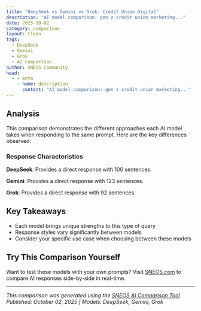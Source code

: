 ```yaml
---
title: "DeepSeek vs Gemini vs Grok: Credit Union Digital"
description: "AI model comparison: gen z credit union marketing..."
date: 2025-10-02
category: comparison
layout: Clean
tags:
  - DeepSeek
  - Gemini
  - Grok
  - AI Comparison
author: SNEOS Community
head:
  - - meta
    - name: description
      content: "AI model comparison: gen z credit union marketing..."
---
```


<ChatComparison
  title="DeepSeek vs Gemini vs Grok: Credit Union Digital"
  prompt="gen z credit union marketing"
  :responses='{
    "DeepSeek": "Of course. Marketing to Gen Z for a credit union requires a complete shift from traditional financial marketing. They are digital natives, value-driven, skeptical of institutions, and have a completely different media diet.\n\nHere is a comprehensive guide to Gen Z credit union marketing, broken down into core principles, strategies, and tactical examples.\n\n### Core Principles: The Gen Z Mindset\n\n1.  **Authenticity Over Polish:** They can spot a corporate ad from a mile away. User-generated content, real member stories, and a relatable brand voice win.\n2.  **Values-Driven:** They support brands that align with their social and environmental values. Highlight your credit union\u0027s local community investments, DEI initiatives, or green loans.\n3.  **Financial Anxiety is Real:** They came of age during economic uncertainty. Empathize, don\u0027t patronize. Focus on solutions, control, and financial peace of mind.\n4.  **Digital-First \u0026 Mobile-Only:** Their phone is their bank branch. The entire experience\u2014from discovery to onboarding to service\u2014must be seamless on mobile.\n5.  **Financial Education as a Service:** They are hungry to learn but distrust traditional sources. Become their trusted, non-judgmental financial coach.\n6.  **Community \u0026 Connection:** They seek genuine connection, often in digital spaces. Foster a sense of belonging to your CU\u0027s community.\n\n---\n\n### Marketing Strategies \u0026 Channels\n\n#### 1. Content \u0026 Social Media Strategy\n\n*   **TikTok is Your Home Base:** This is non-negotiable.\n    *   **Content Ideas:**\n        *   **\u0022No-Stupid-Questions\u0022 Finance:** \u0022What *is* a credit score?\u0022, \u0022APR vs. APY, let\u0027s break it down.\u0022\n        *   **Skits \u0026 Relatable Content:** A skit about the dread of checking your bank account, or the joy of getting your first savings account bonus.\n        *   **Meet the Team:** Short, fun videos of real employees (especially younger staff) to humanize the brand.\n        *   **Behind the Scenes:** Show what a credit union is and how it\u0027s different from a big bank.\n*   **Instagram \u0026 Reels:**\n    *   Focus on high-quality visuals and short, impactful Reels.\n    *   Use Stories for polls (\u0022Savings goal: Vacation or new gaming setup?\u0022), Q\u0026As, and day-in-the-life content.\n    *   **Instagram Guides** are perfect for organizing educational content: \u0022Guide to Your First Apartment,\u0022 \u0022Understanding Student Loans.\u0022\n*   **YouTube Shorts:**\n    *   Repurpose your best TikTok and Reel content here. Create slightly longer mini-lessons (60-90 seconds).\n*   **Discord \u0026 Reddit (Community Building):**\n    *   Consider creating a moderated Discord server or actively participating in relevant subreddits (like r/personalfinance). This is where you can host AMAs (Ask Me Anything) with financial advisors and build a true community.\n\n#### 2. Product \u0026 Messaging Strategy\n\n*   **Reframe Your Products:**\n    *   **Don\u0027t say:** \u0022Auto Loans.\u0022 **Say:** \u0022Get the keys to your life without getting ripped off.\u0022\n    *   **Don\u0027t say:** \u0022Savings Account.\u0022 **Say:** \u0022Your \u0027Forget About It\u0027 Fund for emergencies (or that crazy concert).\u0022\n    *   **Don\u0027t say:** \u0022First-Time Homebuyer Seminar.\u0022 **Say:** \u0022How to actually afford a home (without help from your rich aunt).\u0022\n*   **Highlight Key Differentiators:**\n    *   **Fee-Free Banking:** \u0022No overdraft fees? For real.\u0022 This is a massive selling point.\n    *   **Not-For-Profit:** Explain what this means in simple terms: \u0022We\u0027re owned by our members, not Wall Street. Your success is our success.\u0022\n    *   **Local Impact:** Show, don\u0027t just tell. \u0022This month, our members helped us fund a local park clean-up. You banked, we donated.\u0022\n\n#### 3. Partnerships \u0026 Influencer Marketing\n\n*   **Micro \u0026 Nano-Influencers:** Partner with local college students, community activists, or creators in niche areas (e.g., sustainable living, gaming, art). Their authenticity is far more valuable than a celebrity endorsement.\n*   **Community Partnerships:** Team up with local coffee shops, vintage stores, or music venues. Offer co-branded discounts or host financial wellness workshops there.\n\n#### 4. Technology \u0026 User Experience (UX)\n\n*   **Flawless Mobile App:** This is your primary product. It must have:\n    *   Easy peer-to-peer (P2P) payments (like Zelle integration).\n    *   Mobile check deposit.\n    *   Real-time spending alerts and insights.\n    *   A clean, intuitive interface.\n*   **Gamification:**\n    *   Create savings challenges with badges or small rewards.\n    *   Use quizzes in your app or social media to teach concepts, offering a chance to win a small prize.\n*   **Simplified Onboarding:** The account opening process must take minutes, not days, and be fully digital. Use pre-filled forms and clear, simple language.\n\n---\n\n### Tactical Campaign Examples\n\n#### Campaign 1: \u0022The Financial Glow-Up\u0022\n*   **Concept:** A series focused on building financial confidence and achieving personal goals.\n*   **Tactics:**\n    *   **TikTok Series:** A 5-part series: 1. Budgeting for Beginners, 2. Demystifying Credit, 3. Saving for Your Dream [Thing], 4. Side Hustle Banking, 5. Protecting Your Money from Scams.\n    *   **Instagram Challenge:** A 30-day \u0022Save $1 a Day\u0022 challenge with a custom hashtag (#CUGlowUp).\n    *   **In-App Feature:** A \u0022Glow-Up Goal\u0022 savings tracker.\n\n#### Campaign 2: \u0022Bank Local, Score Global\u0022\n*   **Concept:** Ties the local ethos of the credit union to the global interests of Gen Z.\n*   **Tactics:**\n    *   **Partnership:** Partner with a local ethical coffee roaster. \u0022Open a checking account, get a month of free coffee.\u0022\n    *   **Content:** A video showing how a member\u0027s auto loan for a used car helped them road-trip across the country, contrasted with a big bank financing a corporate jet.\n    *   **Message:** \u0022Your money has a passport. Make sure it\u0027s going to places you\u0027re proud of.\u0022\n\n#### Campaign 3: \u0022The Student Loan Survival Guide\u0022\n*   **Concept:** Directly address a primary pain point with empathy and actionable advice.\n*   **Tactics:**\n    *   **Webinar/Instagram Live:** Host a live Q\u0026A with a financial counselor on student loan repayment options and refinancing.\n    *   **Downloadable Guide:** A visually appealing, non-intimidating PDF guide.\n    *   **Targeted Ads:** Run ads on Snapchat and Instagram targeting users in college or recent graduates.\n\n### The \u0022Don\u0027t\u0022 List\n\n*   **DON\u0027T** use stock photos of diverse groups laughing over a salad. Be real.\n*   **DON\u0027T** use corporate jargon like \u0022leveraging solutions\u0022 or \u0022optimizing returns.\u0022\n*   **DON\u0027T** ignore comments or DMs. Engage in every conversation.\n*   **DON\u0027T** pretend to be something you\u0027re not. Lean into your local, community-focused identity.\n*   **DON\u0027T** have a clunky, slow website or app. They will leave and never come back.\n\nBy embracing these strategies, a credit union can position itself not just as a financial institution, but as a trusted, authentic partner in Gen Z\u0027s financial journey.",
    "Gemini": "Okay, let\u0027s brainstorm some marketing strategies for a credit union looking to attract Gen Z members. This generation (born roughly between 1997 and 2012) has distinct preferences and expectations, so a tailored approach is crucial.\n\n**I. Understanding Gen Z: Key Traits and Values**\n\nBefore diving into tactics, let\u0027s recap what makes Gen Z unique:\n\n*   **Digital Natives:** Grew up with smartphones, social media, and instant access to information.\n*   **Tech-Savvy:** Comfortable with new technologies, mobile banking, and digital payments.\n*   **Socially Conscious:**  Value authenticity, transparency, and brands that align with their values (sustainability, social justice, ethical practices).\n*   **Value-Driven:**  Seek purpose and meaning in their financial decisions.\n*   **Entrepreneurial:**  Interested in side hustles, freelance work, and starting their own businesses.\n*   **Practical \u0026 Pragmatic:**  Aware of economic realities and student debt, often prioritizing value and affordability.\n*   **Seek Community:**  Value connection and belonging.  They want to feel like they are part of something bigger.\n*   **Visual Learners:**  Respond well to video, infographics, and engaging visuals.\n*   **Short Attention Spans:**  Need concise, attention-grabbing content.\n*   **Skeptical of Traditional Advertising:**  Prefer authentic, user-generated content and influencer marketing.\n\n**II. Marketing Strategies and Tactics**\n\nHere\u0027s a breakdown of strategies and tactics, categorized for clarity:\n\n**A. Digital Presence \u0026 Content Marketing**\n\n*   **Mobile-First Website and App:**\n    *   **Key:**  A seamless, intuitive mobile experience is non-negotiable.\n    *   **Features:**  Easy navigation, quick account access, mobile check deposit, budgeting tools, P2P payments (Venmo/Cash App integration is a huge plus).\n    *   **Accessibility:** Ensure the website and app are ADA compliant.\n*   **Engaging Social Media Strategy:**\n    *   **Platforms:**  Focus on platforms where Gen Z spends their time: TikTok, Instagram, YouTube, Snapchat, and potentially Twitch (if you\u0027re targeting gamers or a younger demographic).\n    *   **Content Pillars:**\n        *   **Financial Literacy:**  Short, informative videos and posts on topics like budgeting, saving, investing, credit scores, student loans, and avoiding scams.  Use relatable examples and humor.\n        *   **Behind-the-Scenes Content:**  Show the human side of your credit union.  Introduce your team, highlight employee volunteer efforts, and share stories of members who have benefited from your services.\n        *   **User-Generated Content (UGC):**  Encourage members to share their experiences with your credit union.  Run contests and giveaways to incentivize participation.  Reshare their content on your channels.\n        *   **Community Engagement:**  Highlight local events, support local businesses, and partner with organizations that align with Gen Z\u0027s values.\n        *   **Interactive Content:**  Polls, quizzes, Q\u0026A sessions, and live streams to encourage participation and gather feedback.\n    *   **Consistency:**  Post regularly and engage with your audience.\n    *   **Influencer Marketing:** Partner with relevant influencers (micro-influencers are often more effective and affordable) who resonate with Gen Z.  Ensure the influencers align with your credit union\u0027s values.\n    *   **Hashtag Strategy:** Research and use relevant hashtags to increase visibility.  Create a branded hashtag to encourage user-generated content.\n*   **SEO Optimization:**\n    *   Optimize your website and content for relevant keywords that Gen Z members are likely to search for (e.g., \u0022student loan refinance,\u0022 \u0022how to build credit,\u0022 \u0022budgeting app\u0022).\n    *   Ensure your website is mobile-friendly and loads quickly.\n*   **Personalized Email Marketing:**\n    *   Segment your email list based on demographics, interests, and financial goals.\n    *   Send personalized emails with relevant offers and content.\n    *   Use a conversational tone and avoid overly formal language.\n*   **Blog:**\n    *   Create informative and engaging blog posts on topics that matter to Gen Z.\n    *   Optimize blog posts for search engines.\n    *   Promote blog posts on social media.\n*   **Podcasts/Webinars:**\n    *   Consider creating a podcast or webinar series on financial literacy topics.\n    *   Invite guest speakers who are experts in their field.\n    *   Promote your podcast/webinar on social media.\n\n**B. Products and Services Tailored to Gen Z**\n\n*   **Low-Fee or No-Fee Accounts:**  Essential for attracting budget-conscious young adults.\n*   **Mobile Banking Solutions:**  Easy-to-use app with all the features they need (mobile check deposit, bill pay, P2P transfers, budgeting tools).\n*   **Student Loan Refinancing:**  A major pain point for many Gen Z members. Offer competitive rates and flexible repayment options.\n*   **Credit Builder Loans:**  Help young adults establish or improve their credit scores.\n*   **Micro-Investing Platforms:**  Partner with or integrate with micro-investing platforms that allow users to invest small amounts of money.\n*   **Cryptocurrency Options:** (Proceed with Caution and Due Diligence)  Some Gen Z members are interested in cryptocurrency. Consider offering educational resources or partnerships that allow them to safely explore this asset class.\n*   **Financial Education Resources:**  Offer free workshops, online courses, and one-on-one counseling on topics like budgeting, saving, investing, and debt management.\n*   **Early Wage Access**: Partner with a vendor to allow your Gen Z members access to their paycheck a few days early.\n*   **Specialized savings accounts**: For example, a high-yield savings account earmarked for a particular goal, or a round-up savings program.\n\n**C. Community Involvement and Partnerships**\n\n*   **Partner with Local Schools and Colleges:**\n    *   Offer financial literacy workshops to students.\n    *   Sponsor school events and activities.\n    *   Offer internships and scholarships.\n*   **Support Local Charities and Nonprofits:**\n    *   Volunteer your time and resources.\n    *   Sponsor local events.\n    *   Highlight your community involvement on your website and social media.\n*   **Partner with Local Businesses:**\n    *   Offer discounts and promotions to your members.\n    *   Cross-promote each other\u0027s products and services.\n*   **Sponsor Relevant Events:**\n    *   Attend events that Gen Z members are likely to attend (e.g., music festivals, esports tournaments, community events).\n    *   Set up a booth and offer information about your credit union.\n*   **Offer financial workshops at community centers and libraries.**\n\n**D. Customer Service and Experience**\n\n*   **Omnichannel Support:**  Provide support through multiple channels, including phone, email, chat, and social media.\n*   **Fast and Efficient Service:**  Respond to inquiries quickly and efficiently.\n*   **Personalized Service:**  Treat each member as an individual.\n*   **Empathetic and Understanding:**  Be understanding of the financial challenges that Gen Z members face.\n*   **Easy to Switch:** Make it easy for members to switch their direct deposits and accounts.\n\n**E. Emphasize Credit Union Advantages**\n\n*   **Highlight your non-profit status**: Gen Z is more likely to trust a non-profit.\n*   **Focus on your community involvement**: Let Gen Z know the credit union is investing in the community they live in.\n*   **Lower Fees:** Emphasize this crucial advantage over big banks.\n*   **Better Rates:**  Promote the benefits of higher savings rates and lower loan rates.\n*   **Personalized Service:**  Highlight the fact that you offer more personalized service than big banks.\n\n**III. Measurement and Optimization**\n\n*   **Track Key Metrics:**  Monitor website traffic, social media engagement, app downloads, new member acquisition, and loan applications.\n*   **Use Analytics Tools:**  Google Analytics, social media analytics, and CRM data.\n*   **A/B Testing:**  Experiment with different marketing messages and tactics to see what works best.\n*   **Gather Feedback:**  Solicit feedback from Gen Z members through surveys, focus groups, and social media listening.\n*   **Adapt and Evolve:**  The digital landscape is constantly changing. Be prepared to adapt your marketing strategies as needed.\n\n**IV. Examples of Content Ideas**\n\n*   **TikTok:**\n    *   \u0022Budgeting Tips for College Students\u0022 (short, engaging video with text overlays).\n    *   \u0022How to Build Credit from Scratch\u0022 (animated explainer video).\n    *   \u0022Day in the Life of a Credit Union Employee\u0022 (behind-the-scenes glimpse).\n    *   \u0022Credit Union vs. Bank: What\u0027s the Difference?\u0022 (comparison video).\n    *   \u0022Funny Financial Fails\u0022 (relatable and humorous content).\n*   **Instagram:**\n    *   Visually appealing graphics with financial tips.\n    *   Behind-the-scenes photos of your team.\n    *   Stories highlighting member success stories.\n    *   Polls and quizzes to engage your audience.\n    *   Partner with financial influencers to promote your products and services.\n*   **YouTube:**\n    *   In-depth tutorials on financial topics.\n    *   Interviews with financial experts.\n    *   Webinars on budgeting, saving, and investing.\n    *   Customer testimonials.\n*   **Blog:**\n    *   \u0022The Ultimate Guide to Student Loan Repayment.\u0022\n    *   \u00225 Side Hustles That Can Boost Your Income.\u0022\n    *   \u0022How to Save Money on a Tight Budget.\u0022\n    *   \u0022Investing for Beginners: A Step-by-Step Guide.\u0022\n    *   \u0022The Importance of Building a Good Credit Score.\u0022\n\n**V. Key Takeaways**\n\n*   **Be Authentic:**  Gen Z can spot inauthenticity a mile away.\n*   **Provide Value:**  Focus on providing helpful and informative content.\n*   **Be Mobile-First:**  Prioritize the mobile experience.\n*   **Be Socially Conscious:**  Align with their values.\n*   **Engage with Your Audience:**  Respond to comments and messages.\n*   **Track Your Results:**  Measure your success and adjust your strategies accordingly.\n\nBy understanding Gen Z\u0027s unique needs and preferences, and by implementing these strategies, your credit union can attract and retain this valuable demographic. Good luck!\n",
    "Grok": "Marketing a credit union to Generation Z (born between 1997 and 2012) requires a deep understanding of their values, behaviors, and preferred communication channels. Gen Z is tech-savvy, socially conscious, and financially cautious, having grown up during economic uncertainty and the rise of digital everything. Here are some tailored strategies for a credit union to effectively market to Gen Z:\n\n---\n\n### 1. Understand Gen Z\u2019s Financial Mindset\n- **Financial Awareness:** Gen Z is often more financially literate than previous generations, thanks to access to information online. They value saving, avoiding debt, and financial independence.\n- **Skepticism of Traditional Banks:** Many distrust large financial institutions due to economic crises they\u2019ve witnessed or learned about (e.g., the 2008 recession). Credit unions can position themselves as community-focused, trustworthy alternatives.\n- **Interest in Ethical Banking:** They prioritize brands that align with their values, such as sustainability and social justice.\n\n**Action:** Highlight how your credit union is member-owned, not-for-profit, and invests in the local community. Showcase initiatives like eco-friendly practices or partnerships with social causes.\n\n---\n\n### 2. Leverage Digital and Social Media Platforms\n- **Go Where They Are:** Gen Z spends significant time on TikTok, Instagram, Snapchat, and YouTube. They rarely engage with traditional media like TV or print ads.\n- **Short-Form Video Content:** Create engaging, authentic, and humorous content on platforms like TikTok and Instagram Reels. For example, quick videos about \u201C5 Ways to Save as a Student\u201D or \u201CCredit Union vs. Big Bank\u201D explained with memes.\n- **Influencer Partnerships:** Collaborate with micro-influencers (10k\u2013100k followers) who resonate with Gen Z audiences. These influencers can share relatable stories about using your credit union for student loans, savings accounts, or budgeting tools.\n\n**Action:** Develop a TikTok campaign with user-generated content challenges (e.g., #MyCreditUnionStory) where Gen Z members share how your credit union helped them financially.\n\n---\n\n### 3. Emphasize Technology and Convenience\n- **Mobile-First Approach:** Gen Z expects seamless digital experiences. Ensure your credit union\u2019s mobile app and online banking are intuitive, fast, and feature-rich (e.g., budgeting tools, instant transfers, digital wallets like Apple Pay/Google Pay).\n- **Gamification:** Incorporate gamified features in your app to encourage saving or financial learning, such as reward points for hitting savings goals or completing financial literacy modules.\n- **Instant Gratification:** Offer quick account setup, same-day loan approvals, or chatbot support for immediate assistance.\n\n**Action:** Promote your mobile app as a one-stop shop for managing money, with features like real-time spending notifications and savings trackers. Run ads showing how easy it is to open an account in under 5 minutes.\n\n---\n\n### 4. Focus on Financial Education\n- **Teach, Don\u2019t Sell:** Gen Z values transparency and education over hard sales tactics. They want to learn how to manage money, build credit, and avoid debt.\n- **Relatable Content:** Create bite-sized, trendy content like \u201CHow to Budget for Your First Apartment\u201D or \u201CCredit Scores 101\u201D in formats like Instagram Stories, infographics, or short videos.\n- **Community Workshops:** Host virtual or in-person workshops on topics like student loan repayment, investing for beginners, or side hustle income management.\n\n**Action:** Launch a YouTube series or podcast called something catchy like \u201CMoney Moves with [Credit Union Name]\u201D featuring financial tips tailored to Gen Z.\n\n---\n\n### 5. Offer Gen Z-Specific Products and Services\n- **Student-Friendly Accounts:** Provide no-fee checking accounts, low-interest student loans, or credit-building products like secured credit cards.\n- **Micro-Saving Tools:** Offer features like round-up savings (e.g., rounding up purchases to save spare change) that make saving effortless.\n- **Gig Economy Support:** Many Gen Zers participate in the gig economy (e.g., DoorDash, freelance work). Provide tools or accounts tailored to irregular income streams, like flexible budgeting features.\n\n**Action:** Market a \u201CGen Z Starter Account\u201D with no minimum balance, free debit card customization, and built-in savings challenges.\n\n---\n\n### 6. Build Trust Through Authenticity and Values\n- **Transparency:** Be upfront about fees, interest rates, and terms. Gen Z can spot inauthenticity and will research reviews or complaints online.\n- **Social Responsibility:** Showcase how your credit union supports causes Gen Z cares about, such as climate change, diversity, or local education programs.\n- **Peer Validation:** Encourage user testimonials and reviews on social media. Gen Z trusts peer recommendations over traditional ads.\n\n**Action:** Share real member stories on Instagram or TikTok about how your credit union helped them achieve a goal (e.g., buying their first car or paying off student debt).\n\n---\n\n### 7. Create Community and Engagement\n- **Interactive Campaigns:** Run polls, quizzes, or challenges on social media to engage Gen Z. For example, a quiz like \u201CWhat\u2019s Your Money Personality?\u201D that leads to personalized account recommendations.\n- **Campus Presence:** Partner with colleges and universities for events, sponsorships, or financial literacy fairs to reach young adults.\n- **Referral Programs:** Offer incentives for referring friends, as Gen Z often relies on word-of-mouth from trusted peers.\n\n**Action:** Host a virtual \u201CMoney Hackathon\u201D where Gen Z participants pitch creative budgeting or saving ideas, with prizes for winners (like waived fees or cash bonuses).\n\n---\n\n### 8. Use Trendy and Relatable Language\n- **Speak Their Language:** Incorporate slang or humor that resonates with Gen Z (e.g., \u201CNo Cap, We\u2019ve Got Your Back with Low-Interest Loans\u201D).\n- **Meme Marketing:** Use memes or GIFs to communicate key messages, like comparing credit union benefits to big bank fees with a viral meme format.\n- **Avoid Overtrying:** Stay authentic\u2014don\u2019t force trends or overuse slang, as Gen Z can spot pandering.\n\n**Action:** Create a meme campaign on Instagram comparing credit unions (\u201Cthe chill bestie\u201D) to big banks (\u201Cthe toxic ex\u201D).\n\n---\n\n### 9. Highlight Affordability and Value\n- **Low or No Fees:** Gen Z is cost-conscious and avoids unnecessary fees. Promote free accounts, no overdraft fees, or free ATM access.\n- **Competitive Rates:** Emphasize higher savings rates or lower loan rates compared to big banks.\n- **Student Discounts:** Offer perks like discounted rates or bonuses for students who join.\n\n**Action:** Run a campaign like \u201CBank Without Breaking the Bank\u201D focusing on how your credit union saves members money.\n\n---\n\n### 10. Measure and Adapt\n- **Track Engagement:** Use analytics tools to monitor which social media posts, ads, or campaigns resonate most with Gen Z.\n- **Ask for Feedback:** Conduct surveys or host focus groups with Gen Z members to understand their needs and preferences.\n- **Stay Trendy:** Gen Z trends move fast\u2014be ready to pivot your strategy to align with the latest memes, challenges, or platforms.\n\n**Action:** Set up a feedback loop through Instagram polls or DMs to ask Gen Z members what they want from their credit union.\n\n---\n\n### Sample Campaign Idea: \u201CLevel Up Your Money Game\u201D\n- **Platform:** TikTok and Instagram Reels\n- **Concept:** A series of short, fun videos showing how your credit union helps Gen Z \u201Clevel up\u201D financially\u2014e.g., saving for a trip, building credit, or affording college.\n- **Call-to-Action:** Invite viewers to join the credit union with a link in bio and a promo code for a sign-up bonus (e.g., $25 for opening an account).\n- **Hashtag:** #LevelUpWith[CreditUnionName]\n- **Partnerships:** Collaborate with Gen Z influencers to share their personal \u201Clevel up\u201D stories using your services.\n\n---\n\nBy focusing on digital engagement, financial education, and authentic storytelling, a credit union can build a strong connection with Gen Z. The key is to meet them where they are\u2014both physically (online platforms) and emotionally (valuing trust, community, and affordability). If you\u0027d like help with a specific campaign idea or content plan, let me know!"
  }'
  published-date="09:19"
/>

## Analysis

This comparison demonstrates the different approaches each AI model takes when responding to the same prompt. Here are the key differences observed:

### Response Characteristics

**DeepSeek**: Provides a direct response with 100 sentences. 

**Gemini**: Provides a direct response with 123 sentences. 

**Grok**: Provides a direct response with 92 sentences. 

## Key Takeaways

- Each model brings unique strengths to this type of query
- Response styles vary significantly between models
- Consider your specific use case when choosing between these models

## Try This Comparison Yourself

Want to test these models with your own prompts? Visit [SNEOS.com](https://sneos.com) to compare AI responses side-by-side in real-time.

---

*This comparison was generated using the [SNEOS AI Comparison Tool](https://sneos.com)*
*Published: October 02, 2025 | Models: DeepSeek, Gemini, Grok*
